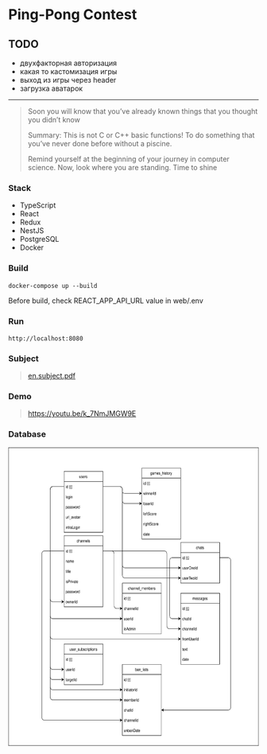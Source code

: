 # Ping-Pong Contest

## TODO
- двухфакторная авторизация
- какая то кастомизация игры
- выход из игры через header
- загрузка аватарок

---

> Soon you will know that you’ve already known things that you thought you didn’t know
>
> Summary: This is not C or C++ basic functions! To do something that you’ve never done before without a piscine.
>
> Remind yourself at the beginning of your journey in computer science. Now, look where you are standing. Time to shine

### Stack
- TypeScript
- React
- Redux
- NestJS
- PostgreSQL
- Docker

### Build

```
docker-compose up --build
```

Before build, check REACT_APP_API_URL value in web/.env

### Run

```
http://localhost:8080
```

### Subject
> [en.subject.pdf](./en.subject.pdf)

### Demo
> https://youtu.be/k_7NmJMGW9E

### Database
<p align="center">
  <img src="./db/schema/relations.svg" height="600px">
</p>
